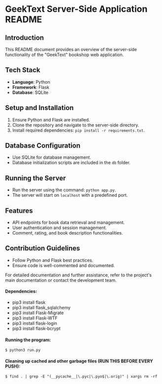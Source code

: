 # GeekText Server-Side Application README

## Introduction
This README document provides an overview of the server-side functionality of the "GeekText" bookshop web application.

## Tech Stack
- **Language**: Python
- **Framework**: Flask
- **Database**: SQLite

## Setup and Installation
1. Ensure Python and Flask are installed.
2. Clone the repository and navigate to the server-side directory.
3. Install required dependencies: `pip install -r requirements.txt`.

## Database Configuration
- Use SQLite for database management.
- Database initialization scripts are included in the `db` folder.

## Running the Server
- Run the server using the command: `python app.py`.
- The server will start on `localhost` with a predefined port.

## Features
- API endpoints for book data retrieval and management.
- User authentication and session management.
- Comment, rating, and book description functionalities.

## Contribution Guidelines
- Follow Python and Flask best practices.
- Ensure code is well-commented and documented.

For detailed documentation and further assistance, refer to the project's main documentation or contact the development team.


#### Dependencies: 
* pip3 install flask
* pip3 install flask_sqlalchemy
* pip3 install Flask-Migrate
* pip3 install Flask-WTF
* pip3 install flask-login
* pip3 install flask-bcrypt

#### Running the program:

```$ python3 run.py```

#### Cleaning up cached and other garbage files (RUN THIS BEFORE EVERY PUSH):

```$ find . | grep -E "(__pycache__|\.pyc|\.pyo$|\.orig)" | xargs rm -rf```
